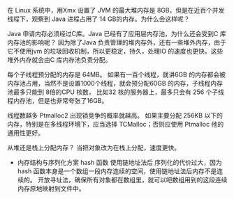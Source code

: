 在 Linux 系统中，用Xmx 设置了 JVM 的最大堆内存是 8GB，但是在近百个并发线程下，观察到 Java 进程占用了 14 GB的内存。为什么会这样呢？

Java 申请内存必须经过C库。Java 已经有了应用层内存池，为什么还会受到C 库内存池的影响呢？ 因为除了Java 负责管理的堆内存外，还有一些堆外内存，由于它不使用jvm
的垃圾回收机制，所以更稳定，持久，处理IO 的速度也更快。这些堆外内存就会由C 库内存池负责分配。

每个子线程预分配的内存是 64MB。 如果有一百个线程，就讲6GB 的内存都会被内存池占用，当然不是设置1000个线程，就会预分配60GB 的内存，子线程内存池最多只能到 8倍的CPU 核数，
比如32 核的服务器上，最多只会有 256 个子线程内存池，但是也非常夸张了16GB。

线程数越多 Ptmalloc2 出现锁竞争的概率就越高。
如果主要分配 256KB 以下的内存，特别是在多线程环境下，应当选择 TCMalloc；否则应使用 Ptmalloc 他的通用性更好。

从堆还是栈上分配内存？
当把对象改为在栈上分配，速度更快。 



- 内存结构与序列化方案
hash 函数  使用链地址法后 序列化的代价过大，因为 hash 函数本身是一个数组一段内存连续的空间，使用链地址法后内存不是连续的。
开放寻址法，确保所有对象都在数组里，就可以吧数组用到的这段连续内存原地映射到文件中。



